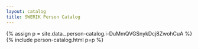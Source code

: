 ```yaml
---
layout: catalog
title: SWERIK Person Catalog
---
```

{% assign p = site.data._person-catalog.i-DuMmQVGSnykDcj8ZwohCuA %}
{% include person-catalog.html p=p %}

